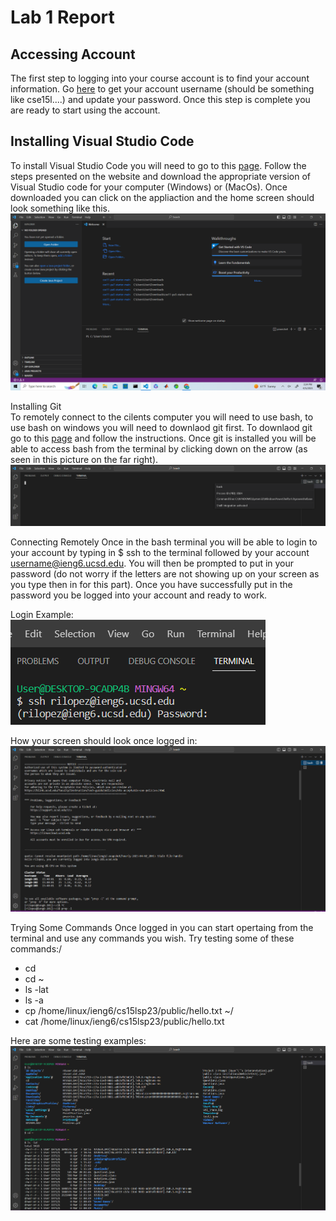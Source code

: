 # Lab 1 Report 

## Accessing Account 
  The first step to logging into your course account is to find your account information. Go [here](https://sdacs.ucsd.edu/~icc/index.php) to 
  get your account username (should be something like cse15l....) and update your password. Once this step is complete you are ready to start using the account. 
  
## Installing Visual Studio Code 
  To install Visual Studio Code you will need to go to this [page](https://code.visualstudio.com/). Follow the steps presented on the website and download 
  the appropriate version of Visual Studio code for your computer (Windows) or (MacOs). Once downloaded you can click on the appliaction and the home screen should
  look something like this.\
  ![Image](VisualStudioCode.png)
  
   Installing Git  
  To remotely connect to the cilents computer you will need to use bash, to use bash on windows you will need to downlaod git first. To downlaod git go to this 
  [page](https://gitforwindows.org/) and follow the instructions. Once git is installed you will be able to access bash from the terminal by clicking down on the arrow
  (as seen in this picture on the far right). 
  ![Image](Bash.png)
  
   Connecting Remotely 
  Once in the bash terminal you will be able to login to your account by typing in $ ssh to the terminal followed by your account username@ieng6.ucsd.edu. You will then be 
  prompted to put in your password (do not worry if the letters are not showing up on your screen as you type then in for this part). Once you have successfully put in 
  the password you be logged into your account and ready to work.
  
  Login Example:\
  ![Image](BashLogin.png)
  
  How your screen should look once logged in:
  ![Image](BashTerminal.png)
  
   Trying Some Commands 
  Once logged in you can start opertaing from the terminal and use any commands you wish. Try testing some of these commands:/
  * cd 
  * cd ~
  * ls -lat 
  * ls -a
  * cp /home/linux/ieng6/cs15lsp23/public/hello.txt ~/
  * cat /home/linux/ieng6/cs15lsp23/public/hello.txt

  Here are some testing examples:
  ![Image](BashTesting.png)
  
  
  
